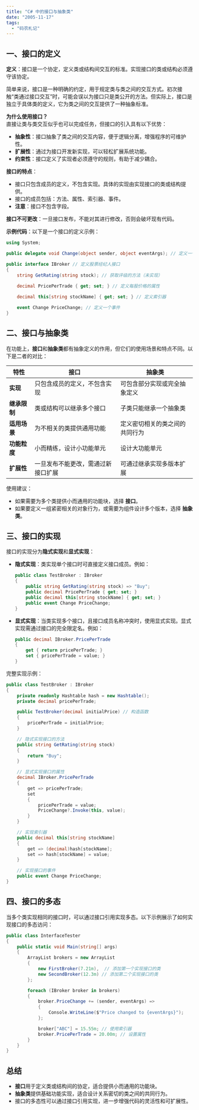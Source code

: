 ```yaml
---
title: "C# 中的接口与抽象类"
date: "2005-11-17"
tags: 
  - "码农札记"
---
```



## 一、接口的定义

**定义**：接口是一个协定，定义类或结构间交互的标准。实现接口的类或结构必须遵守该协定。

简单来说，接口是一种明确的约定，用于规定类与类之间的交互方式。初次接触“类通过接口交互”时，可能会误以为接口只是类公开的方法。但实际上，接口是独立于具体类的定义，它为类之间的交互提供了一种抽象标准。

**为什么使用接口？**  
直接让类与类交互似乎也可以完成任务，但接口的引入具有以下优势：
- **抽象性**：接口抽象了类之间的交互内容，便于逻辑分离，增强程序的可维护性。
- **扩展性**：通过为接口开发新实现，可以轻松扩展系统功能。
- **约束性**：接口定义了实现者必须遵守的规则，有助于减少耦合。

**接口的特点**：
- 接口只包含成员的定义，不包含实现。具体的实现由实现接口的类或结构提供。
- 接口的成员包括：方法、属性、索引器、事件。
- **注意**：接口不包含字段。

**接口不可更改**：一旦接口发布，不能对其进行修改，否则会破坏现有代码。

**示例代码**：以下是一个接口的定义示例：
```csharp
using System;

public delegate void Change(object sender, object eventArgs); // 定义一个委托

public interface IBroker // 定义股票经纪人接口
{
    string GetRating(string stock); // 获取评级的方法（未实现）
    
    decimal PricePerTrade { get; set; } // 定义每股价格的属性

    decimal this[string stockName] { get; set; } // 定义索引器

    event Change PriceChange; // 定义一个事件
}
```


## 二、接口与抽象类

在功能上，**接口**和**抽象类**都有抽象定义的作用，但它们的使用场景和特点不同。以下是二者的对比：

| **特性**              | **接口**                                   | **抽象类**                                |
|-----------------------|-------------------------------------------|-------------------------------------------|
| **实现**              | 只包含成员的定义，不包含实现               | 可包含部分实现或完全抽象定义               |
| **继承限制**          | 类或结构可以继承多个接口                   | 子类只能继承一个抽象类                     |
| **适用场景**          | 为不相关的类提供通用功能                  | 定义密切相关的类之间的共同行为             |
| **功能粒度**          | 小而精练，设计小功能单元                  | 设计大功能单元                            |
| **扩展性**            | 一旦发布不能更改，需通过新接口扩展         | 可通过继承实现多版本扩展                   |

使用建议：
- 如果需要为多个类提供小而通用的功能块，选择 **接口**。
- 如果要定义一组紧密相关的对象行为，或需要为组件设计多个版本，选择 **抽象类**。


## 三、接口的实现

接口的实现分为**隐式实现**和**显式实现**：
- **隐式实现**：类实现单个接口时可直接定义接口成员。例如：
  ```csharp
  public class TestBroker : IBroker
  {
      public string GetRating(string stock) => "Buy";
      public decimal PricePerTrade { get; set; }
      public decimal this[string stockName] { get; set; }
      public event Change PriceChange;
  }
  ```
- **显式实现**：当类实现多个接口，且接口成员名称冲突时，使用显式实现。显式实现需通过接口的完全限定名。例如：
  ```csharp
  public decimal IBroker.PricePerTrade
  {
      get { return pricePerTrade; }
      set { pricePerTrade = value; }
  }
  ```

完整实现示例：
```csharp
public class TestBroker : IBroker
{
    private readonly Hashtable hash = new Hashtable();
    private decimal pricePerTrade;

    public TestBroker(decimal initialPrice) // 构造函数
    {
        pricePerTrade = initialPrice;
    }

    // 隐式实现接口的方法
    public string GetRating(string stock)
    {
        return "Buy";
    }

    // 显式实现接口的属性
    decimal IBroker.PricePerTrade
    {
        get => pricePerTrade;
        set
        {
            pricePerTrade = value;
            PriceChange?.Invoke(this, value);
        }
    }

    // 实现索引器
    public decimal this[string stockName]
    {
        get => (decimal)hash[stockName];
        set => hash[stockName] = value;
    }

    // 实现接口的事件
    public event Change PriceChange;
}
```

## 四、接口的多态

当多个类实现相同的接口时，可以通过接口引用实现多态。以下示例展示了如何实现接口的多态访问：
```csharp
public class InterfaceTester
{
    public static void Main(string[] args)
    {
        ArrayList brokers = new ArrayList
        {
            new FirstBroker(7.21m),  // 添加第一个实现接口的类
            new SecondBroker(12.3m) // 添加第二个实现接口的类
        };

        foreach (IBroker broker in brokers)
        {
            broker.PriceChange += (sender, eventArgs) =>
            {
                Console.WriteLine($"Price changed to {eventArgs}");
            };

            broker["ABC"] = 15.55m; // 使用索引器
            broker.PricePerTrade = 20.00m; // 设置属性
        }
    }
}
```


## 总结

- **接口**用于定义类或结构间的协定，适合提供小而通用的功能块。
- **抽象类**提供基础功能实现，适合设计关系密切的类之间的共同行为。
- 接口的多态性可以通过接口引用实现，进一步增强代码的灵活性和可扩展性。

